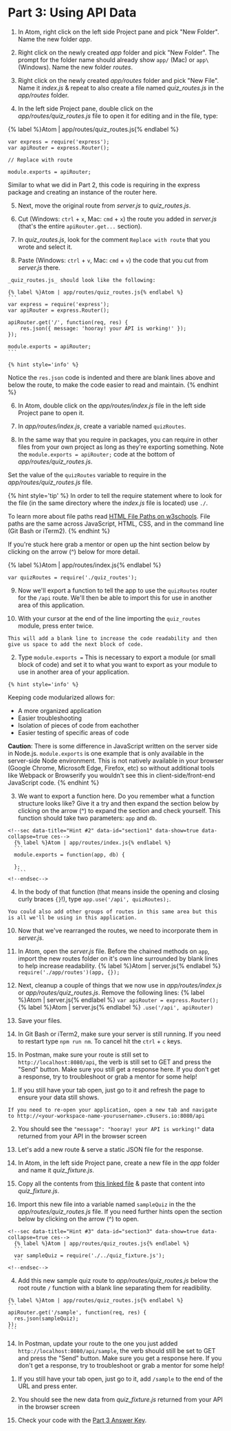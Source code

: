 # Part 3: Using API Data

1. In Atom, right click on the left side Project pane and pick "New Folder".  Name the new folder _app_.

2. Right click on the newly created _app_ folder and pick "New Folder". The prompt for the folder name should already show `app/` (Mac) or `app\` (Windows).  Name the new folder _routes_.

3. Right click on the newly created _app/routes_ folder and pick "New File".  Name it _index.js_ & repeat to also create a file named _quiz_routes.js_ in the _app/routes_ folder.

4. In the left side Project pane, double click on the _app/routes/quiz_routes.js_ file to open it for editing and in the file, type: 

  {% label %}Atom | app/routes/quiz_routes.js{% endlabel %}
  ```
  var express = require('express');
  var apiRouter = express.Router();

  // Replace with route

  module.exports = apiRouter;
  ```
  
  Similar to what we did in Part 2, this code is requiring in the express package and creating an instance of the router here.

5. Next, move the original route from _server.js_ to _quiz_routes.js_.

  1. Cut (Windows: `ctrl` + `x`, Mac: `cmd` + `x`) the route you added in _server.js_ (that's the entire `apiRouter.get...` section).
  
  2. In _quiz_routes.js_, look for the comment `Replace with route` that you wrote and select it.
  
  3. Paste (Windows: `ctrl` + `v`, Mac: `cmd` + `v`) the code that you cut from _server.js_ there.  

    _quiz_routes.js_ should look like the following:

    {% label %}Atom | app/routes/quiz_routes.js{% endlabel %}
    ```
    var express = require('express');
    var apiRouter = express.Router();

    apiRouter.get('/', function(req, res) {
        res.json({ message: 'hooray! your API is working!' });
    });

    module.exports = apiRouter;
    ```

    {% hint style='info' %}
Notice the `res.json` code is indented and there are blank lines above and below the route, to make the code easier to read and maintain.
    {% endhint %}

6. In Atom, double click on the _app/routes/index.js_ file in the left side Project pane to open it.  

7. In _app/routes/index.js_, create a variable named `quizRoutes`.

8. In the same way that you require in packages, you can require in other files from your own project as long as they're exporting something.  Note the `module.exports = apiRouter;` code at the bottom of _app/routes/quiz_routes.js_.

  Set the value of the `quizRoutes` variable to require in the _app/routes/quiz_routes.js_ file.  
  
  {% hint style='tip' %}
In order to tell the require statement where to look for the file (in the same directory where the _index.js_ file is located) use `./`. 

To learn more about file paths read [HTML File Paths on w3schools](https://www.w3schools.com/html/html_filepaths.asp).  File paths are the same across JavaScript, HTML, CSS, and in the command line (Git Bash or iTerm2). 
  {% endhint %}
  
  If you're stuck here grab a mentor or open up the hint section below by clicking on the arrow (^) below for more detail.

  <!--sec data-title="Hint #1" data-id="section0" data-show=true data-collapse=true ces-->
  {% label %}Atom | app/routes/index.js{% endlabel %}
  ```
  var quizRoutes = require('./quiz_routes');
  ```
  <!--endsec-->

9. Now we'll export a function to tell the app to use the `quizRoutes` router for the `/api` route.  We'll then be able to import this for use in another area of this application. 

  1. With your cursor at the end of the line importing the `quiz_routes` module, press enter twice.

    This will add a blank line to increase the code readability and then give us space to add the next block of code. 

  2. Type `module.exports =` This is necessary to export a module (or small block of code) and set it to what you want to export as your module to use in another area of your application. 
  
    {% hint style='info' %}
Keeping code modularized allows for:
* A more organized application
* Easier troubleshooting
* Isolation of pieces of code from eachother
* Easier testing of specific areas of code  


**Caution**: There is some difference in JavaScript written on the server side in Node.js. `module.exports` is one example that is only available in the server-side Node environment.  This is not natively available in your browser (Google Chrome, Microsoft Edge, Firefox, etc) so without additional tools like Webpack or Browserify you wouldn't see this in client-side/front-end JavaScript code.
    {% endhint %}
   
  3. We want to export a function here.  Do you remember what a function structure looks like? Give it a try and then expand the section below by clicking on the arrow (^) to expand the section and check yourself. This function should take two parameters: `app` and `db`.
  
    <!--sec data-title="Hint #2" data-id="section1" data-show=true data-collapse=true ces-->
      {% label %}Atom | app/routes/index.js{% endlabel %}
      ```
      module.exports = function(app, db) {

      };
       ```
    <!--endsec-->

  4. In the body of that function (that means inside the opening and closing curly braces `{}`!), type `app.use('/api', quizRoutes);`. 
  
    You could also add other groups of routes in this same area but this is all we'll be using in this application.  

10. Now that we've rearranged the routes, we need to incorporate them in _server.js_.

  1. In Atom, open the _server.js_ file.  Before the chained methods on `app`, import the new routes folder on it's own line surrounded by blank lines to help increase readability. 
    {% label %}Atom | server.js{% endlabel %}
    ```
    require('./app/routes')(app, {});
    ```

  2. Next, cleanup a couple of things that we now use in _app/routes/index.js_ or _app/routes/quiz_routes.js_. Remove the following lines:
    {% label %}Atom | server.js{% endlabel %}
    ```
    var apiRouter = express.Router();
    ```
    {% label %}Atom | server.js{% endlabel %}
    ```
    .use('/api', apiRouter)
    ```
    
  3. Save your files.

11. In Git Bash or iTerm2, make sure your server is still running.  If you need to restart type `npm run nm`.  To cancel hit the `ctrl` + `c` keys.

12. In Postman, make sure your route is still set to `http://localhost:8080/api`, the verb is still set to GET and press the "Send" button.  Make sure you still get a response here.  If you don't get a response, try to troubleshoot or grab a mentor for some help! 

  <!--sec data-title="Chromebooks Only: Cloud9 Instructions" data-id="sectionPostman9" data-show=true data-collapse=true ces-->

  1. If you still have your tab open, just go to it and refresh the page to ensure your data still shows.  
  
    If you need to re-open your application, open a new tab and navigate to http://<your-workspace-name-yourusername>.c9users.io:8080/api
  
  2. You should see the `"message": "hooray! your API is working!"` data returned from your API in the browser screen
  <!--endsec-->

13. Let's add a new route & serve a static JSON file for the response.

  1. In Atom, in the left side Project pane, create a new file in the _app_ folder and name it _quiz_fixture.js_.

  2. Copy all the contents from [this linked file](https://github.com/KansasCityWomeninTechnology/trivia-api/blob/answer-key-part-3/app/quiz_fixture.js) & paste that content into _quiz_fixture.js_.

  3. Import this new file into a variable named `sampleQuiz` in the the _app/routes/quiz_routes.js_ file.  If you need further hints open the section below by clicking on the arrow (^) to open.
  
    <!--sec data-title="Hint #3" data-id="section3" data-show=true data-collapse=true ces-->
      {% label %}Atom | app/routes/quiz_routes.js{% endlabel %}
      ```
      var sampleQuiz = require('./../quiz_fixture.js');
      ```
    <!--endsec-->

  4. Add this new sample quiz route to _app/routes/quiz_routes.js_ below the root route `/` function with a blank line separating them for readibility.
  
    {% label %}Atom | app/routes/quiz_routes.js{% endlabel %}
    ```
    apiRouter.get('/sample', function(req, res) {
      res.json(sampleQuiz);
    });
    ```
    
14. In Postman, update your route to the one you just added `http://localhost:8080/api/sample`, the verb should still be set to GET and press the "Send" button.  Make sure you get a response here.  If you don't get a response, try to troubleshoot or grab a mentor for some help! 

<!--sec data-title="Chromebooks Only: Cloud9 Instructions" data-id="sectionPostman2" data-show=true data-collapse=true ces-->

  1. If you still have your tab open, just go to it, add `/sample` to the end of the URL and press enter.
  
  2. You should see the new data from _quiz_fixture.js_ returned from your API in the browser screen
<!--endsec-->

15. Check your code with the [Part 3 Answer Key](https://github.com/KansasCityWomeninTechnology/trivia-api/tree/answer-key-part-3).

